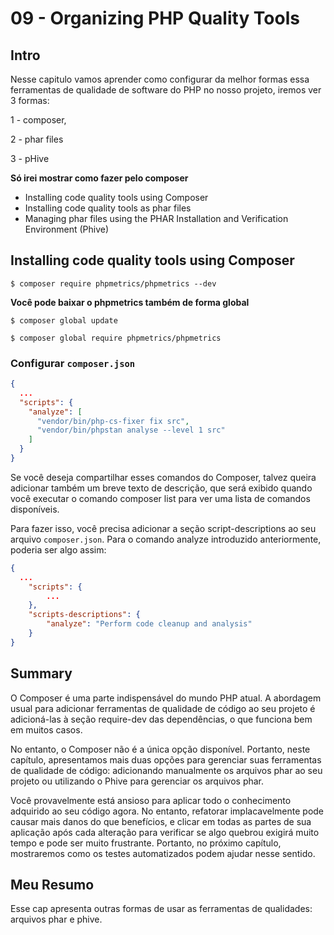 # 09 - Organizing PHP Quality Tools

## Intro

Nesse capitulo vamos aprender como configurar da melhor formas essa ferramentas de qualidade de software do PHP no nosso projeto, iremos ver 3 formas:

1 -  composer,

2 -  phar files

3 -  pHive

**Só irei mostrar como fazer pelo composer**

+ Installing code quality tools using Composer
+ Installing code quality tools as phar files
+ Managing phar files using the PHAR Installation and Verification Environment (Phive)



## Installing code quality tools using Composer

```
$ composer require phpmetrics/phpmetrics --dev
```

**Você pode baixar o phpmetrics também de forma global**

```
$ composer global update
```

```
$ composer global require phpmetrics/phpmetrics
```



### Configurar `composer.json`

````json
{
  ...
  "scripts": {
    "analyze": [
      "vendor/bin/php-cs-fixer fix src",
      "vendor/bin/phpstan analyse --level 1 src"
    ]
  }
}
````

Se você deseja compartilhar esses comandos do Composer, talvez queira adicionar também um breve texto de descrição, que será exibido quando você executar o comando composer list para ver uma lista de comandos disponíveis.

Para fazer isso, você precisa adicionar a seção script-descriptions ao seu arquivo `composer.json`. Para o comando analyze introduzido anteriormente, poderia ser algo assim:

````json
{
  ...
    "scripts": {
        ...
    },
    "scripts-descriptions": {
        "analyze": "Perform code cleanup and analysis"
    }
}
````


## Summary

O Composer é uma parte indispensável do mundo PHP atual. A abordagem usual para adicionar ferramentas de qualidade de código ao seu projeto é adicioná-las à seção require-dev das dependências, o que funciona bem em muitos casos.

No entanto, o Composer não é a única opção disponível. Portanto, neste capítulo, apresentamos mais duas opções para gerenciar suas ferramentas de qualidade de código: adicionando manualmente os arquivos phar ao seu projeto ou utilizando o Phive para gerenciar os arquivos phar.

Você provavelmente está ansioso para aplicar todo o conhecimento adquirido ao seu código agora. No entanto, refatorar implacavelmente pode causar mais danos do que benefícios, e clicar em todas as partes de sua aplicação após cada alteração para verificar se algo quebrou exigirá muito tempo e pode ser muito frustrante. Portanto, no próximo capítulo, mostraremos como os testes automatizados podem ajudar nesse sentido.

## Meu Resumo

Esse cap apresenta outras formas de usar as ferramentas de qualidades: arquivos phar e phive.